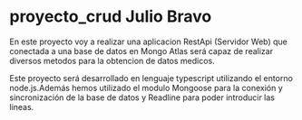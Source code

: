 # proyecto_crud Julio Bravo

En este proyecto voy a realizar una aplicacion RestApi (Servidor Web) que conectada a una base de datos en Mongo Atlas
será capaz de realizar diversos metodos para la obtencion de datos medicos.

Este proyecto será desarrollado en lenguaje typescript utilizando el entorno node.js.Además hemos utilizado 
el modulo Mongoose para la conexión y sincronización de la base de datos y Readline para poder introducir las lineas.
